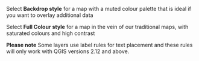 Select **Backdrop style** for a map with a muted colour palette that is ideal if you want to overlay additional data 

Select **Full Colour style** for a map in the vein of our traditional maps, with saturated colours and high contrast

**Please note** Some layers use label rules for text placement and these rules will only work with QGIS versions 2.12 and above.
